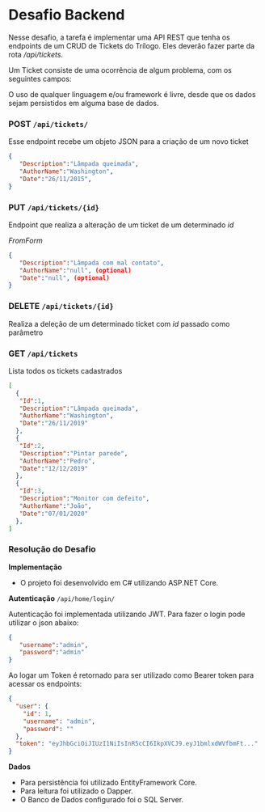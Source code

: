 # Desafio Backend #

Nesse desafio, a tarefa é implementar uma API REST que tenha os endpoints de um CRUD de Tickets do Trílogo. Eles deverão fazer parte da rota  _/api/tickets_.

Um Ticket consiste de uma ocorrência de algum problema, com os seguintes campos:


O uso de qualquer linguagem e/ou framework é livre, desde que os dados sejam persistidos em alguma base de dados.

### POST `/api/tickets/`
Esse endpoint recebe um objeto JSON para a criação de um novo ticket

```json
{
   "Description":"Lâmpada queimada",
   "AuthorName":"Washington",
   "Date":"26/11/2015",
}
```

### PUT `/api/tickets/{id}`
Endpoint que realiza a alteração de um ticket de um determinado _id_

_FromForm_
```json
{
   "Description":"Lâmpada com mal contato",
   "AuthorName":"null", (optional)
   "Date":"null", (optional)
}
```

### DELETE `/api/tickets/{id}`
Realiza a deleção de um determinado ticket com _id_ passado como parâmetro

### GET `/api/tickets`
Lista todos os tickets cadastrados

```json
[
  {
   "Id":1,
   "Description":"Lâmpada queimada",
   "AuthorName":"Washington",
   "Date":"26/11/2019"
  },
  {
   "Id":2,
   "Description":"Pintar parede",
   "AuthorName":"Pedro",
   "Date":"12/12/2019"
  },
  {
   "Id":3,
   "Description":"Monitor com defeito",
   "AuthorName":"João",
   "Date":"07/01/2020"
  },
]
```

### Resolução do Desafio 

**Implementação**

* O projeto foi desenvolvido em C# utilizando ASP.NET Core.

**Autenticação** `/api/home/login/`

Autenticação foi implementada utilizando JWT. Para fazer o login pode utilizar o json abaixo:

```json
{
   "username":"admin",
   "password":"admin"
}
``` 

Ao logar um Token é retornado para ser utilizado como Bearer token para acessar os endpoints:
```json
{
  "user": {
    "id": 1,
    "username": "admin",
    "password": ""
  },
  "token": "eyJhbGciOiJIUzI1NiIsInR5cCI6IkpXVCJ9.eyJ1bmlxdWVfbmFt..."
}
```

**Dados**

* Para persistência foi utilizado EntityFramework Core.
* Para leitura foi utilizado o Dapper.
* O Banco de Dados configurado foi o SQL Server.
